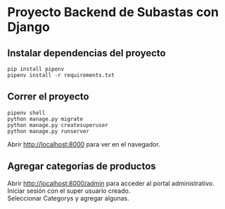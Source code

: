 # Proyecto Backend de Subastas con Django

## Instalar dependencias del proyecto
```
pip install pipenv
pipenv install -r requirements.txt
```

## Correr el proyecto
```
pipenv shell
python manage.py migrate
python manage.py createsuperuser
python manage.py runserver
```
Abrir [http://localhost:8000](http://localhost:8000) para ver en el navegador.

## Agregar categorías de productos

Abrir [http://localhost:8000/admin](http://localhost:8000/admin) para acceder al portal administrativo.\
Iniciar sesión con el super usuario creado.\
Seleccionar Categorys y agregar algunas.